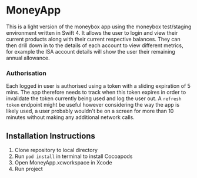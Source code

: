 # MoneyApp

This is a light version of the moneybox app using the moneybox test/staging environment written in Swift 4. It allows the user to login and view their current products along with their current respective balances. They can then drill down in to the details of each account to view different metrics, for example the ISA account details will show the user their remaining annual allowance.

### Authorisation
Each logged in user is authorised using a token with a sliding expiration of 5 mins. The app therefore needs to track when this token expires in order to invalidate the token currently being used and log the user out. A `refresh token` endpoint might be useful however considering the way the app is likely used, a user probably wouldn't be on a screen for more than 10 minutes without making any additional network calls.

## Installation Instructions
1. Clone repository to local directory
2. Run `pod install` in terminal to install Cocoapods
3. Open MoneyApp.xcworkspace in Xcode
4. Run project
